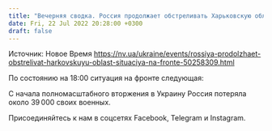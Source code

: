 ```yaml
---
title: "Вечерняя сводка. Россия продолжает обстреливать Харьковскую область, пытается продвинуться в направлении Покровского — Генштаб"
date: Fri, 22 Jul 2022 20:28:00 +0300
draft: false
---
```

Источник: Новое Время https://nv.ua/ukraine/events/rossiya-prodolzhaet-obstrelivat-harkovskuyu-oblast-situaciya-na-fronte-50258309.html


 По состоянию на 18:00 ситуация на фронте следующая:

С начала полномасштабного вторжения в Украину Россия потеряла около 39 000 своих военных.

Присоединяйтесь к нам в соцсетях Facebook, Telegram и Instagram.
